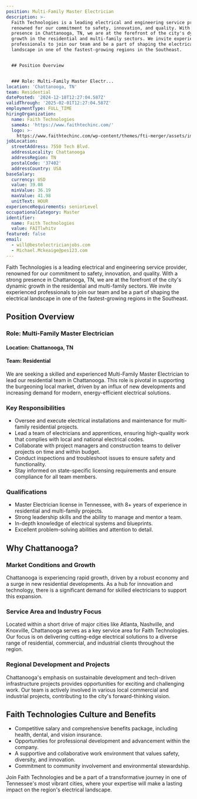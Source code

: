```yaml
---
position: Multi-Family Master Electrician
description: >-
  Faith Technologies is a leading electrical and engineering service provider,
  renowned for our commitment to safety, innovation, and quality. With a strong
  presence in Chattanooga, TN, we are at the forefront of the city's dynamic
  growth in the residential and multi-family sectors. We invite experienced
  professionals to join our team and be a part of shaping the electrical
  landscape in one of the fastest-growing regions in the Southeast.


  ## Position Overview


  ### Role: Multi-Family Master Electr...
location: 'Chattanooga, TN'
team: Residential
datePosted: '2024-12-18T12:27:04.587Z'
validThrough: '2025-02-01T12:27:04.587Z'
employmentType: FULL_TIME
hiringOrganization:
  name: Faith Technologies
  sameAs: 'https://www.faithtechinc.com/'
  logo: >-
    https://www.faithtechinc.com/wp-content/themes/fti-merger/assets/images/logos/logo-fti.svg
jobLocation:
  streetAddress: 7550 Tech Blvd.
  addressLocality: Chattanooga
  addressRegion: TN
  postalCode: '37402'
  addressCountry: USA
baseSalary:
  currency: USD
  value: 39.08
  minValue: 36.19
  maxValue: 41.98
  unitText: HOUR
experienceRequirements: seniorLevel
occupationalCategory: Master
identifier:
  name: Faith Technologies
  value: FAITlwhitv
featured: false
email:
  - will@bestelectricianjobs.com
  - Michael.Mckeaige@pes123.com
---
```




Faith Technologies is a leading electrical and engineering service provider, renowned for our commitment to safety, innovation, and quality. With a strong presence in Chattanooga, TN, we are at the forefront of the city's dynamic growth in the residential and multi-family sectors. We invite experienced professionals to join our team and be a part of shaping the electrical landscape in one of the fastest-growing regions in the Southeast.

## Position Overview

### Role: Multi-Family Master Electrician

#### Location: Chattanooga, TN

#### Team: Residential

We are seeking a skilled and experienced Multi-Family Master Electrician to lead our residential team in Chattanooga. This role is pivotal in supporting the burgeoning local market, driven by an influx of new developments and increasing demand for modern, energy-efficient electrical solutions.

### Key Responsibilities

- Oversee and execute electrical installations and maintenance for multi-family residential projects.
- Lead a team of electricians and apprentices, ensuring high-quality work that complies with local and national electrical codes.
- Collaborate with project managers and construction teams to deliver projects on time and within budget.
- Conduct inspections and troubleshoot issues to ensure safety and functionality.
- Stay informed on state-specific licensing requirements and ensure compliance for all team members.

### Qualifications

- Master Electrician license in Tennessee, with 8+ years of experience in residential and multi-family projects.
- Strong leadership skills and the ability to manage and mentor a team.
- In-depth knowledge of electrical systems and blueprints.
- Excellent problem-solving abilities and attention to detail.

## Why Chattanooga?

### Market Conditions and Growth

Chattanooga is experiencing rapid growth, driven by a robust economy and a surge in new residential developments. As a hub for innovation and technology, there is a significant demand for skilled electricians to support this expansion.

### Service Area and Industry Focus

Located within a short drive of major cities like Atlanta, Nashville, and Knoxville, Chattanooga serves as a key service area for Faith Technologies. Our focus is on delivering cutting-edge electrical solutions to a diverse range of residential, commercial, and industrial clients throughout the region.

### Regional Development and Projects

Chattanooga's emphasis on sustainable development and tech-driven infrastructure projects provides opportunities for exciting and challenging work. Our team is actively involved in various local commercial and industrial projects, contributing to the city's forward-thinking vision.

## Faith Technologies Culture and Benefits

- Competitive salary and comprehensive benefits package, including health, dental, and vision insurance.
- Opportunities for professional development and advancement within the company.
- A supportive and collaborative work environment that values safety, diversity, and innovation.
- Commitment to community involvement and environmental stewardship.

Join Faith Technologies and be a part of a transformative journey in one of Tennessee's most vibrant cities, where your expertise will make a lasting impact on the region's electrical landscape.